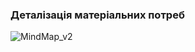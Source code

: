### Деталізація матеріальних потреб
![MindMap_v2](https://user-images.githubusercontent.com/79566277/188614323-24cd5ecd-4215-47ad-a378-88f76f8533c5.jpg)

